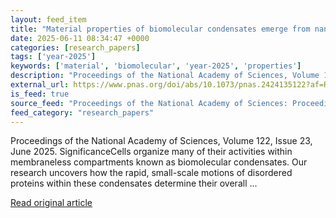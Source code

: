 ```yaml
---
layout: feed_item
title: "Material properties of biomolecular condensates emerge from nanoscale dynamics"
date: 2025-06-11 08:34:47 +0000
categories: [research_papers]
tags: ['year-2025']
keywords: ['material', 'biomolecular', 'year-2025', 'properties']
description: "Proceedings of the National Academy of Sciences, Volume 122, Issue 23, June 2025"
external_url: https://www.pnas.org/doi/abs/10.1073/pnas.2424135122?af=R
is_feed: true
source_feed: "Proceedings of the National Academy of Sciences: Proceedings of the National Academy of Sciences: Table of Contents"
feed_category: "research_papers"
---
```


Proceedings of the National Academy of Sciences, Volume 122, Issue 23, June 2025. SignificanceCells organize many of their activities within membraneless compartments known as biomolecular condensates. Our research uncovers how the rapid, small-scale motions of disordered proteins within these condensates determine their overall ...

[Read original article](https://www.pnas.org/doi/abs/10.1073/pnas.2424135122?af=R)
